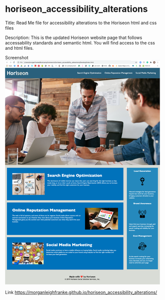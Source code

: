 # horiseon_accessibility_alterations

Title: Read Me file for accessibility alterations to the Horiseon html and css files

Description: This is the updated Horiseon website page that follows accessability standards and semantic html. You will find access to the css and html files.

Screenshot
![Alt text](./assets/images/horiseon_accessability__alterations_screenshot.png?raw=true "horizon website screenshot")

Link
https://morganleighfranke.github.io/horiseon_accessibility_alterations/
